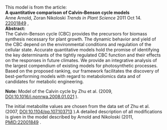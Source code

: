 

This model is from the article:  
**A quantitative comparison of Calvin–Benson cycle models**   
Anne Arnold, Zoran Nikoloski _Trends in Plant Science_ 2011 Oct 14.
[22001849](http://www.ncbi.nlm.nih.gov/pubmed/22001849) ,  
**Abstract:**   
The Calvin-Benson cycle (CBC) provides the precursors for biomass synthesis
necessary for plant growth. The dynamic behavior and yield of the CBC depend
on the environmental conditions and regulation of the cellular state. Accurate
quantitative models hold the promise of identifying the key determinants of
the tightly regulated CBC function and their effects on the responses in
future climates. We provide an integrative analysis of the largest compendium
of existing models for photosynthetic processes. Based on the proposed
ranking, our framework facilitates the discovery of best-performing models
with regard to metabolomics data and of candidates for metabolic engineering.

**Note:** Model of the Calvin cycle by Zhu et al. (2009, [DOI:10.1016/j.nonrwa.2008.01.021](http://dx.doi.org/10.1016/j.nonrwa.2008.01.021) ). 

The initial metabolite values are chosen from the data set of Zhu et al.
(2007, [DOI:10.1104/pp.107.103713](http://dx.doi.org/10.1104/pp.107.103713)
).A detailed description of all modifications is given in the model described
by Arnold and Nikoloski (2011,
[PMID:22001849](http://www.ncbi.nlm.nih.gov/pubmed/22001849) .

